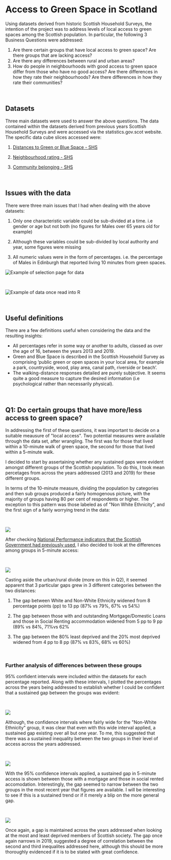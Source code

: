 # Access to Green Space in Scotland

Using datasets derived from historic Scottish Household Surveys, the intention of the project was to address levels of local access to green spaces among the Scottish population. In particular, the following 3 Business Questions were addressed:

1. Are there certain groups that have local access to green space? Are there groups that are lacking access?
2. Are there any differences between rural and urban areas?
3. How do people in neighbourhoods with good access to green space differ from those who have no good access? Are there differences in how they rate their neighbourhoods? Are there differences in how they rate their communities?

<br />

## Datasets

Three main datasets were used to answer the above questions. The data contained within the datasets derived from previous years Scottish Household Surveys and were accessed via the statistics.gov.scot website. The specific data cube slices accessed were:

1. [Distances to Green or Blue Space - SHS](https://statistics.gov.scot/resource?uri=http%3A%2F%2Fstatistics.gov.scot%2Fdata%2Fgreen-or-blue-space-shs)

2. [Neighbourhood rating - SHS](https://statistics.gov.scot/slice?dataset=http%3A%2F%2Fstatistics.gov.scot%2Fdata%2Fneighbourhood-rating---shs&http%3A%2F%2Fstatistics.gov.scot%2Fdef%2Fdimension%2Fgender=http%3A%2F%2Fstatistics.gov.scot%2Fdef%2Fconcept%2Fgender%2Ffemale)

3. [Community belonging - SHS](https://statistics.gov.scot/resource?uri=http%3A%2F%2Fstatistics.gov.scot%2Fdata%2Fcommunity-belonging---shs)

<br />

## Issues with the data

There were three main issues that I had when dealing with the above datasets:

1. Only one characteristic variable could be sub-divided at a time. i.e gender or age but not both (no figures for Males over 65 years old for example)

2. Although these variables could be sub-divided by local authority and year, some figures were missing

3. All numeric values were in the form of percentages. i.e. the percentage of Males in Edinburgh that reported living 10 minutes from green spaces.

![Example of selection page for data](https://github.com/DSloan10/scottish_household_survey_project/blob/main/presentation_pngs/Database%20Screenshot.png)

<br />

![Example of data once read into R](https://github.com/DSloan10/scottish_household_survey_project/blob/main/presentation_pngs/R%20Example.png)

<br />

## Useful definitions

There are a few definitions useful when considering the data and the resulting insights:

* All percentages refer in some way or another to adults, classed as over the age of 16, between the years 2013 and 2019.
* Green and Blue Space is described in the Scottish Household Survey as comprising ‘public green or open spaces in your local area, for example a park, countryside, wood, play area, canal path, riverside or beach’.
* The walking-distance responses detailed are purely subjective. It seems quite a good measure to capture the desired information (i.e psychological rather than necessarily physical).

<br />

## Q1: Do certain groups that have more/less access to green space?

In addressing the first of these questions, it was important to decide on a suitable meausure of "local access". Two potential measures were available through the data set, after wrangling. The first was for those that lived within a 10-minute walk of green space, the second for those that lived within a 5-minute walk.

I decided to start by assertaining whether any sustained gaps were evident amongst different groups of the Scottish population. To do this, I took mean percetages from across the years addressed (2013 and 2019) for these different groups.

In terms of the 10-minute measure, dividing the population by categories and then sub groups produced a fairly homogenous picture, with the majority of groups having 80 per cent of respondents or higher. The exception to this pattern was those labeled as of "Non White Ethnicity", and the first sign of a fairly worrying trend in the data:

<br />

![](https://github.com/DSloan10/scottish_household_survey_project/blob/main/presentation_pngs/graph_1_final.png)

After checking [National Performance indicators that the Scottish Government had previously used](https://nationalperformance.gov.scot/access-green-and-blue-space), I also decided to look at the differences among groups in 5-minute access:

<br />

![](https://github.com/DSloan10/scottish_household_survey_project/blob/main/presentation_pngs/graph_2_final.png)

Casting aside the urban/rural divide (more on this in Q2), it seemed apparent that 3 particular gaps grew in 3 different categories between the two distances:

1. The gap between White and Non-White Ethnicity widened from 8 percentage points (pp) to 13 pp (87% vs 79%, 67% vs 54%)

2. The gap between those with and outstanding Mortgage/Domestic Loans and those in Social Renting accommodation widened from 5 pp to 9 pp (89% vs 84%, 71%vs 62%

3. The gap between the 80% least deprived and the 20% most deprived widened from 4 pp to 8 pp (87% vs 83%, 68% vs 60%)

<br />

### Further analysis of differences between these groups

95% confident intervals were included within the datasets for each percentage reported. Along with these intervals, I plotted the percentages across the years being addressed to establish whether I could be confident that a sustained gap between the groups was evident:

<br />

![](https://github.com/DSloan10/scottish_household_survey_project/blob/main/presentation_pngs/graph_3_final_ethnicity_plot_n5s.png)

Although, the confidence intervals where fairly wide for the "Non-White Ethnicity" group, it was clear that even with this wide interval applied, a sustained gap existing over all but one year. To me, this suggested that there was a sustained inequality between the two groups in their level of access across the years addressed.

<br />

![](https://github.com/DSloan10/scottish_household_survey_project/blob/main/presentation_pngs/graph_4_final_tenure_plot_n5s.png)

With the 95% confidence intervals applied, a sustained gap in 5-minute access is shown between those with a mortgage and those in social rented accomodation. Interestingly, the gap seemed to narrow between the two groups in the most recent year that figures are available. I will be interesting to see if this is a sustained trend or if it merely a blip on the more general gap. 

<br />

![](https://github.com/DSloan10/scottish_household_survey_project/blob/main/presentation_pngs/graph_5_final_simd_plot_n5s.png)

Once again, a gap is maintained across the years addressed when looking at the most and least deprived members of Scottish society. The gap once again narrows in 2019, suggested a degree of correlation between the second and third inequalites addressed here, although this should be more thoroughly evidenced if it is to be stated with great confidence.













